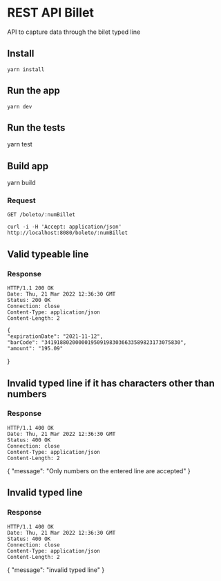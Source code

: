 # REST API Billet

API to capture data through the bilet typed line

## Install

    yarn install

## Run the app

    yarn dev

## Run the tests

   yarn test
## Build app

   yarn build

### Request

`GET /boleto/:numBillet`

    curl -i -H 'Accept: application/json' http://localhost:8080/boleto/:numBillet

## Valid typeable line
### Response

    HTTP/1.1 200 OK
    Date: Thu, 21 Mar 2022 12:36:30 GMT
    Status: 200 OK
    Connection: close
    Content-Type: application/json
    Content-Length: 2

    {
    "expirationDate": "2021-11-12",
    "barCode": "34191880200000195091983036633589823173075830",
    "amount": "195.09"
}

## Invalid typed line if it has characters other than numbers
### Response

    HTTP/1.1 400 OK
    Date: Thu, 21 Mar 2022 12:36:30 GMT
    Status: 400 OK
    Connection: close
    Content-Type: application/json
    Content-Length: 2

   {
    "message": "Only numbers on the entered line are accepted"
}
## Invalid typed line
### Response

    HTTP/1.1 400 OK
    Date: Thu, 21 Mar 2022 12:36:30 GMT
    Status: 400 OK
    Connection: close
    Content-Type: application/json
    Content-Length: 2

   {
    "message": "invalid typed line"
}